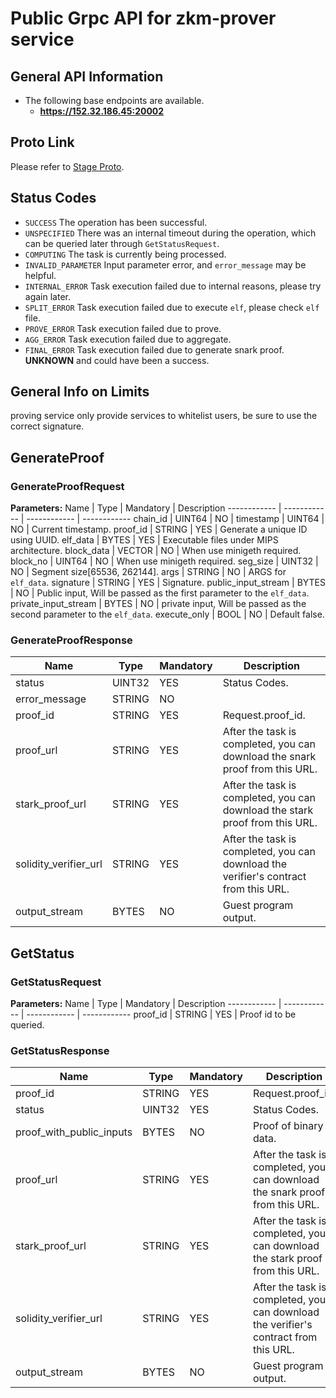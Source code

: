 # Public Grpc API for zkm-prover service

## General API Information
* The following base endpoints are available.
    * **https://152.32.186.45:20002**

## Proto Link

Please refer to [Stage Proto](../service/proto/src/proto/stage/v1/stage.proto).

## Status Codes

* `SUCCESS` The operation has been successful.
* `UNSPECIFIED` There was an internal timeout during the operation, which can be queried later through `GetStatusRequest`.
* `COMPUTING` The task is currently being processed.
* `INVALID_PARAMETER` Input parameter error, and `error_message` may be helpful.
* `INTERNAL_ERROR` Task execution failed due to internal reasons, please try again later.
* `SPLIT_ERROR` Task execution failed due to execute `elf`, please check `elf` file.
* `PROVE_ERROR` Task execution failed due to prove.
* `AGG_ERROR` Task execution failed due to aggregate.
* `FINAL_ERROR` Task execution failed due to generate snark proof.
  **UNKNOWN** and could have been a success.

## General Info on Limits

proving service only provide services to whitelist users, be sure to use the correct signature.

## GenerateProof

### GenerateProofRequest
**Parameters:**
Name | Type | Mandatory | Description
------------ | ------------ | ------------ | ------------
chain_id | UINT64 | NO |
timestamp | UINT64 | NO | Current timestamp.
proof_id | STRING | YES | Generate a unique ID using UUID.
elf_data | BYTES | YES | Executable files under MIPS architecture.
block_data | VECTOR | NO | When use minigeth required.
block_no | UINT64 | NO | When use minigeth required.
seg_size | UINT32 | NO | Segment size[65536, 262144].
args | STRING | NO | ARGS for `elf_data`.
signature | STRING | YES | Signature.
public_input_stream | BYTES | NO | Public input, Will be passed as the first parameter to the `elf_data`.
private_input_stream | BYTES | NO | private input, Will be passed as the second parameter to the `elf_data`.
execute_only | BOOL | NO | Default false.


### GenerateProofResponse

Name | Type | Mandatory | Description
------------ | ------------ | ------------ | ------------
status | UINT32 | YES | Status Codes.
error_message | STRING | NO |
proof_id | STRING | YES | Request.proof_id.
proof_url | STRING | YES | After the task is completed, you can download the snark proof from this URL.
stark_proof_url | STRING | YES | After the task is completed, you can download the stark proof from this URL.
solidity_verifier_url | STRING | YES | After the task is completed, you can download the verifier's contract from this URL.
output_stream | BYTES | NO | Guest program output.

## GetStatus

### GetStatusRequest
**Parameters:**
Name | Type | Mandatory | Description
------------ | ------------ | ------------ | ------------
proof_id | STRING | YES | Proof id to be queried.

### GetStatusResponse

Name | Type | Mandatory | Description
------------ | ------------ | ------------ | ------------
proof_id | STRING | YES | Request.proof_id.
status | UINT32 | YES | Status Codes.
proof_with_public_inputs | BYTES | NO | Proof of binary data.
proof_url | STRING | YES | After the task is completed, you can download the snark proof from this URL.
stark_proof_url | STRING | YES | After the task is completed, you can download the stark proof from this URL.
solidity_verifier_url | STRING | YES | After the task is completed, you can download the verifier's contract from this URL.
output_stream | BYTES | NO | Guest program output.